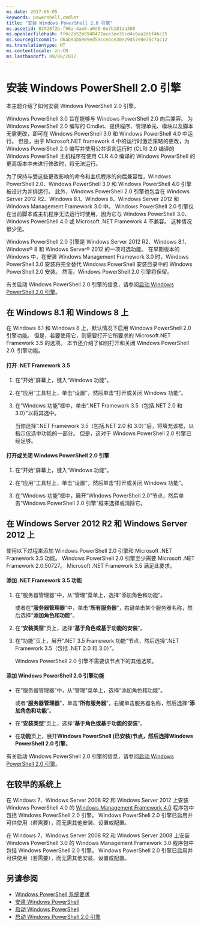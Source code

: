 ```yaml
---
ms.date: 2017-06-05
keywords: powershell,cmdlet
title: "安装 Windows PowerShell 2.0 引擎"
ms.assetid: 82928f2b-f96a-4ae6-a0d0-6e7b181da308
ms.openlocfilehash: ff6c2b52b8948472ace3ee35cd4c6aa2dbf46c25
ms.sourcegitcommit: d6ab9ab5909ed59cce4ce30e29457e0e75c7ac12
ms.translationtype: HT
ms.contentlocale: zh-CN
ms.lasthandoff: 09/08/2017
---
```

# <a name="installing-the-windows-powershell-20-engine"></a>安装 Windows PowerShell 2.0 引擎
本主题介绍了如何安装 Windows PowerShell 2.0 引擎。

Windows PowerShell 3.0 旨在能够与 Windows PowerShell 2.0 向后兼容。 为 Windows PowerShell 2.0 编写的 Cmdlet、提供程序、管理单元、模块以及脚本无需更改，即可在 Windows PowerShell 3.0 和 Windows PowerShell 4.0 中运行。 但是，由于 Microsoft.NET framework 4 中的运行时激活策略的更改，为 Windows PowerShell 2.0 编写并使用公共语言运行时 (CLR) 2.0 编译的 Windows PowerShell 主机程序在使用 CLR 4.0 编译的 Windows PowerShell 的更高版本中未进行修改时，将无法运行。

为了保持与受这些更改影响的命令和主机程序的向后兼容性，Windows PowerShell 2.0、Windows PowerShell 3.0 和 Windows PowerShell 4.0 引擎被设计为并排运行。 此外，Windows PowerShell 2.0 引擎也包含在 Windows Server 2012 R2、Windows 8.1、Windows 8、Windows Server 2012 和 Windows Management Framework 3.0 中。 Windows PowerShell 2.0 引擎仅在当前脚本或主机程序无法运行时使用，因为它与 Windows PowerShell 3.0、Windows PowerShell 4.0 或 Microsoft .NET Framework 4 不兼容。 这种情况很少见。

Windows PowerShell 2.0 引擎是 Windows Server 2012 R2、Windows 8.1、Windows® 8 和 Windows Server® 2012 的一项可选功能。 在早期版本的 Windows 中，在安装 Windows Management Framework 3.0 时，Windows PowerShell 3.0 安装将完全替代 Windows PowerShell 安装目录中的 Windows PowerShell 2.0 安装。 然而，Windows PowerShell 2.0 引擎将保留。

有关启动 Windows PowerShell 2.0 引擎的信息，请参阅[启动 Windows PowerShell 2.0 引擎](Starting-the-Windows-PowerShell-2.0-Engine.md)。

## <a name="on-windows-81-and-windows-8"></a>在 Windows 8.1 和 Windows 8 上
在 Windows 8.1 和 Windows 8 上，默认情况下启用 Windows PowerShell 2.0 引擎功能。 但是，若要使用它，则需要打开它所要求的 Microsoft.NET Framework 3.5 的选项。 本节还介绍了如何打开和关闭 Windows PowerShell 2.0. 引擎功能。

#### <a name="to-turn-on-net-framework-35"></a>打开 .NET Framework 3.5

1. 在“开始”屏幕上，键入“Windows 功能”。

2. 在“应用”工具栏上，单击“设置”，然后单击“打开或关闭 Windows 功能”。

3. 在“Windows 功能”框中，单击“.NET Framework 3.5（包括.NET 2.0 和 3.0）”以将其选中。

    当你选择“.NET Framework 3.5（包括.NET 2.0 和 3.0）”后，将填充该框，以指示仅选中功能的一部分。 但是，这对于 Windows PowerShell 2.0 引擎已经足够。

#### <a name="to-turn-the-windows-powershell-20-engine-on-and-off"></a>打开或关闭 Windows PowerShell 2.0 引擎

1. 在“开始”屏幕上，键入“Windows 功能”。

2. 在“应用”工具栏上，单击“设置”，然后单击“打开或关闭 Windows 功能”。

3. 在“Windows 功能”框中，展开“Windows PowerShell 2.0”节点，然后单击“Windows PowerShell 2.0 引擎”框来选择或清除它。

## <a name="on-windows-server-2012-r2-and-windows-server-2012"></a>在 Windows Server 2012 R2 和 Windows Server 2012 上
使用以下过程来添加 Windows PowerShell 2.0 引擎和 Microsoft .NET Framework 3.5 功能。 Windows PowerShell 2.0 引擎至少需要 Microsoft .NET Framework 2.0.50727。 Microsoft .NET Framework 3.5 满足此要求。

#### <a name="to-add-the-net-framework-35-feature"></a>添加 .NET Framework 3.5 功能

1. 在“服务器管理器”中，从“管理”菜单上，选择“添加角色和功能”。

    或者在“**服务器管理器**”中，单击“**所有服务器**”，右键单击某个服务器名称，然后选择“**添加角色和功能**”。

2. 在“**安装类型**”页上，选择“**基于角色或基于功能的安装**”。

3. 在“功能”页上，展开“.NET 3.5 Framework 功能”节点，然后选择“.NET Framework 3.5（包括 .NET 2.0 和 3.0）”。

    Windows PowerShell 2.0 引擎不需要该节点下的其他选项。

#### <a name="to-add-the-windows-powershell-20-engine-feature"></a>添加 Windows PowerShell 2.0 引擎功能

- 在“服务器管理器”中，从“管理”菜单上，选择“添加角色和功能”。

    或者“**服务器管理器**”，单击“**所有服务器**”，右键单击服务器名称，然后选择“**添加角色和功能**”。

- 在“**安装类型**”页上，选择“**基于角色或基于功能的安装**”。

- 在**功能**页上，展开**Windows PowerShell (已安装)**节点，然后选择**Windows PowerShell 2.0 引擎**。

有关启动 Windows PowerShell 2.0 引擎的信息，请参阅[启动 Windows PowerShell 2.0 引擎](Starting-the-Windows-PowerShell-2.0-Engine.md)。

## <a name="on-earlier-systems"></a>在较早的系统上
在 Windows 7、Windows Server 2008 R2 和 Windows Server 2012 上安装 Windows PowerShell 4.0 的 [Windows Management Framework 4.0](http://go.microsoft.com/fwlink/?LinkID=293881) 程序包中包括 Windows PowerShell 2.0 引擎。 Windows PowerShell 2.0 引擎已启用并可供使用（若需要），而无需其他安装、设置或配置。

在 Windows 7、Windows Server 2008 R2 和 Windows Server 2008 上安装 Windows PowerShell 3.0 的 Windows Management Framework 3.0 程序包中包括 Windows PowerShell 2.0 引擎。 Windows PowerShell 2.0 引擎已启用并可供使用（若需要），而无需其他安装、设置或配置。

## <a name="see-also"></a>另请参阅
- [Windows PowerShell 系统要求](Windows-PowerShell-System-Requirements.md)
- [安装 Windows PowerShell](Installing-Windows-PowerShell.md)
- [启动 Windows PowerShell](https://technet.microsoft.com/en-us/library/8ec8c2d7-8e7c-4722-a3d2-498fe5739a8e)
- [启动 Windows PowerShell 2.0 引擎](Starting-the-Windows-PowerShell-2.0-Engine.md)

